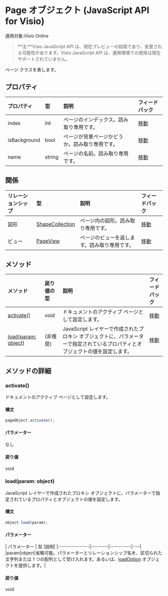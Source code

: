 # <a name="page-object-javascript-api-for-visio"></a>Page オブジェクト (JavaScript API for Visio)

適用対象:_Visio Online_
>**注:**Visio JavaScript API は、現在プレビューの段階であり、変更される可能性があります。Visio JavaScript API は、運用環境での使用は現在サポートされていません。

ページ クラスを表します。

## <a name="properties"></a>プロパティ

| プロパティ     | 型   |説明| フィードバック|
|:---------------|:--------|:----------|:---|
|index|int|ページのインデックス。読み取り専用です。|[移動](https://github.com/OfficeDev/office-js-docs/issues/new?title=Visio-page-index)|
|isBackground|bool|ページが背景ページかどうか。読み取り専用です。|[移動](https://github.com/OfficeDev/office-js-docs/issues/new?title=Visio-page-isBackground)|
|name|string|ページの名前。読み取り専用です。|[移動](https://github.com/OfficeDev/office-js-docs/issues/new?title=Visio-page-name)|

## <a name="relationships"></a>関係
| リレーションシップ | 型   |説明| フィードバック|
|:---------------|:--------|:----------|:---|
|図形|[ShapeCollection](shapecollection.md)|ページ内の図形。読み取り専用です。|[移動](https://github.com/OfficeDev/office-js-docs/issues/new?title=Visio-page-shapes)|
|ビュー|[PageView](pageview.md)|ページのビューを返します。読み取り専用です。|[移動](https://github.com/OfficeDev/office-js-docs/issues/new?title=Visio-page-view)|

## <a name="methods"></a>メソッド

| メソッド           | 戻り値の型    |説明| フィードバック|
|:---------------|:--------|:----------|:---|
|[activate()](#activate)|void|ドキュメントのアクティブ ページとして設定します。|[移動](https://github.com/OfficeDev/office-js-docs/issues/new?title=Visio-page-activate)|
|[load(param: object)](#loadparam-object)|(非推奨)|JavaScript レイヤーで作成されたプロキシ オブジェクトに、パラメーターで指定されているプロパティとオブジェクトの値を設定します。|[移動](https://github.com/OfficeDev/office-js-docs/issues/new?title=Visio-page-load)|

## <a name="method-details"></a>メソッドの詳細


### <a name="activate"></a>activate()
ドキュメントのアクティブ ページとして設定します。

#### <a name="syntax"></a>構文
```js
pageObject.activate();
```

#### <a name="parameters"></a>パラメーター
なし

#### <a name="returns"></a>戻り値
void

### <a name="loadparam-object"></a>load(param: object)
JavaScript レイヤーで作成されたプロキシ オブジェクトに、パラメーターで指定されているプロパティとオブジェクトの値を設定します。

#### <a name="syntax"></a>構文
```js
object.load(param);
```

#### <a name="parameters"></a>パラメーター
| パラメーター    | 型   |説明|
|:---------------|:--------|:----------|:---|
|param|object|省略可能。パラメーターとリレーションシップ名を、区切られた文字列または 1 つの配列として受け入れます。あるいは、[loadOption](loadoption.md) オブジェクトを提供します。|

#### <a name="returns"></a>戻り値
void
